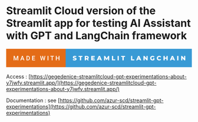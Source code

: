 # Streamlit Cloud version of the Streamlit app for testing AI Assistant with GPT and LangChain framework

![forthebadge](forthebadge.svg)

Access : [https://gegedenice-streamlitcloud-gpt-experimentations-about-y7jwfv.streamlit.app/](https://gegedenice-streamlitcloud-gpt-experimentations-about-y7jwfv.streamlit.app/)

Documentation : see [https://github.com/azur-scd/streamlit-gpt-experimentations](https://github.com/azur-scd/streamlit-gpt-experimentations)